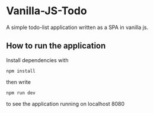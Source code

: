 # Vanilla-JS-Todo
A simple todo-list application written as a SPA in vanilla js. 

## How to run the application

Install dependencies with 

`npm install`

then write 

`npm run dev`

to see the application running on localhost 8080
